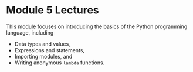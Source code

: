 # Module 5 Lectures

This module focuses on introducing the basics of the Python programming language, including

* Data types and values,
* Expressions and statements,
* Importing modules, and 
* Writing anonymous `lambda` functions.
